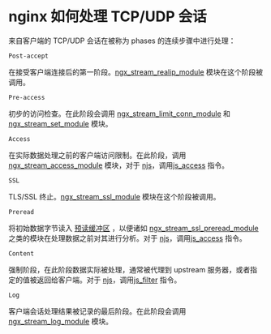 # nginx 如何处理 TCP/UDP 会话

来自客户端的 TCP/UDP 会话在被称为 phases 的连续步骤中进行处理：

`Post-accept`

在接受客户端连接后的第一阶段。[ngx_stream_realip_module](https://nginx.org/en/docs/stream/ngx_stream_realip_module.html) 模块在这个阶段被调用。

`Pre-access`

初步的访问检查。在此阶段会调用 [ngx_stream_limit_conn_module](https://nginx.org/en/docs/stream/ngx_stream_limit_conn_module.html) 和 [ngx_stream_set_module](https://nginx.org/en/docs/stream/ngx_stream_set_module.html) 模块。

`Access`

在实际数据处理之前的客户端访问限制。在此阶段，调用 [ngx_stream_access_module](https://nginx.org/en/docs/stream/ngx_stream_access_module.html) 模块，对于 [njs](https://nginx.org/en/docs/njs/index.html)，调用[js_access](https://nginx.org/en/docs/stream/ngx_stream_js_module.html#js_access) 指令。

`SSL`

TLS/SSL 终止。[ngx_stream_ssl_module](https://nginx.org/en/docs/stream/ngx_stream_ssl_module.html) 模块在这个阶段被调用。

`Preread`

将初始数据字节读入 [预读缓冲区](https://nginx.org/en/docs/stream/ngx_stream_core_module.html#preread_buffer_size) ，以便诸如 [ngx_stream_ssl_preread_module](https://nginx.org/en/docs/stream/ngx_stream_ssl_preread_module.html) 之类的模块在处理数据之前对其进行分析。对于 [njs](https://nginx.org/en/docs/njs/index.html)，调用[js_access](https://nginx.org/en/docs/stream/ngx_stream_js_module.html#js_access) 指令。

`Content`

强制阶段，在此阶段数据实际被处理，通常被代理到 upstream 服务器，或者指定的值被返回给客户端。对于 [njs](https://nginx.org/en/docs/njs/index.html)，调用[js_filter](https://nginx.org/en/docs/stream/ngx_stream_js_module.html#js_filter) 指令。

`Log`

客户端会话处理结果被记录的最后阶段。在此阶段会调用 [ngx_stream_log_module](https://nginx.org/en/docs/stream/ngx_stream_log_module.html) 模块。
